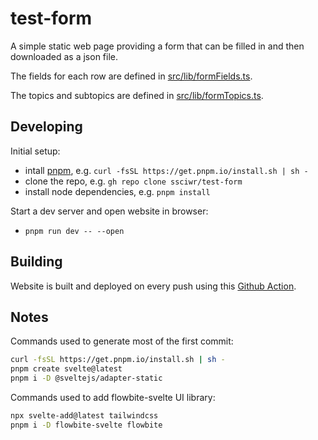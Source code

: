 # test-form

A simple static web page providing a form that can be filled in and then downloaded as a json file.

The fields for each row are defined in [src/lib/formFields.ts](src/lib/formFields.ts).

The topics and subtopics are defined in [src/lib/formTopics.ts](src/lib/formTopics.ts).

## Developing

Initial setup:

- intall [pnpm](https://pnpm.io/installation), e.g. `curl -fsSL https://get.pnpm.io/install.sh | sh -`
- clone the repo, e.g. `gh repo clone ssciwr/test-form`
- install node dependencies, e.g. `pnpm install`

Start a dev server and open website in browser:

- `pnpm run dev -- --open`

## Building

Website is built and deployed on every push using this [Github Action](.github/workflows/deploy.yml).

## Notes

Commands used to generate most of the first commit:

```bash
curl -fsSL https://get.pnpm.io/install.sh | sh -
pnpm create svelte@latest
pnpm i -D @sveltejs/adapter-static
```

Commands used to add flowbite-svelte UI library:

```bash
npx svelte-add@latest tailwindcss
pnpm i -D flowbite-svelte flowbite
```

